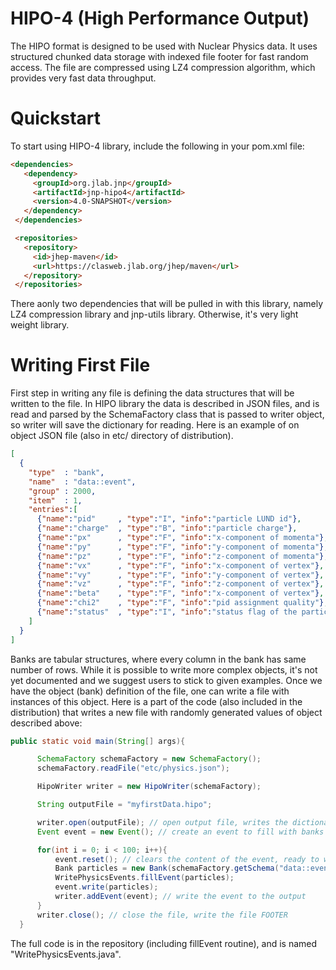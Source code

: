 # HIPO-4 (High Performance Output)

The HIPO format is designed to be used with Nuclear Physics data.
It uses structured chunked data storage with indexed file footer for
fast random access. The file are compressed using LZ4 compression
algorithm, which provides very fast data throughput.

# Quickstart

To start using HIPO-4 library, include the following in your pom.xml file:

```html
<dependencies>
   <dependency>
     <groupId>org.jlab.jnp</groupId>
     <artifactId>jnp-hipo4</artifactId>
     <version>4.0-SNAPSHOT</version>
   </dependency>
 </dependencies>

 <repositories>
   <repository>
     <id>jhep-maven</id>
     <url>https://clasweb.jlab.org/jhep/maven</url>
   </repository>
 </repositories>
```

There aonly two dependencies that will be pulled in with this library, namely
LZ4 compression library and jnp-utils library. Otherwise, it's very light weight
library.

# Writing First File

First step in writing any file is defining the data structures that will be written
to the file. In HIPO library the data is described in JSON files, and is read
and parsed by the SchemaFactory class that is passed to writer object, so
writer will save the dictionary for reading. Here is an example of on object
JSON file (also in etc/ directory of distribution).

```json
[
  {
    "type"  : "bank",
    "name"  : "data::event",
    "group" : 2000,
    "item"  : 1,
    "entries":[
      {"name":"pid"     , "type":"I", "info":"particle LUND id"},
      {"name":"charge"  , "type":"B", "info":"particle charge"},
      {"name":"px"      , "type":"F", "info":"x-component of momenta"},
      {"name":"py"      , "type":"F", "info":"y-component of momenta"},
      {"name":"pz"      , "type":"F", "info":"z-component of momenta"},
      {"name":"vx"      , "type":"F", "info":"x-component of vertex"},
      {"name":"vy"      , "type":"F", "info":"y-component of vertex"},
      {"name":"vz"      , "type":"F", "info":"z-component of vertex"},
      {"name":"beta"    , "type":"F", "info":"x-component of vertex"},
      {"name":"chi2"    , "type":"F", "info":"pid assignment quality"},
      {"name":"status"  , "type":"I", "info":"status flag of the particle"}
    ]
  }
]
```
Banks are tabular structures, where every column in the bank has same number
of rows. While it is possible to write more complex objects, it's not yet
documented and we suggest users to stick to given examples.
Once we have the object (bank) definition of the file, one can write a file
with instances of this object. Here is a part of the code (also included
  in the distribution) that writes a new file with randomly generated values
  of object described above:

  ```java
  public static void main(String[] args){

        SchemaFactory schemaFactory = new SchemaFactory();
        schemaFactory.readFile("etc/physics.json");

        HipoWriter writer = new HipoWriter(schemaFactory);

        String outputFile = "myfirstData.hipo";

        writer.open(outputFile); // open output file, writes the dictionary
        Event event = new Event(); // create an event to fill with banks

        for(int i = 0; i < 100; i++){
            event.reset(); // clears the content of the event, ready to write banks
            Bank particles = new Bank(schemaFactory.getSchema("data::event"),6);
            WritePhysicsEvents.fillEvent(particles);
            event.write(particles);
            writer.addEvent(event); // write the event to the output
        }
        writer.close(); // close the file, write the file FOOTER
    }
  ```

  The full code is in the repository (including fillEvent routine), and is named
  "WritePhysicsEvents.java".
   
